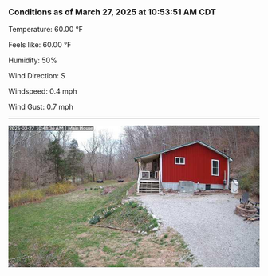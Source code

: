 ### Conditions as of March 27, 2025 at 10:53:51 AM CDT 

Temperature: 60.00 &deg;F

Feels like: 60.00 &deg;F

Humidity: 50%

Wind Direction: S

Windspeed: 0.4 mph

Wind Gust: 0.7 mph

---

<img src="./images/latest.jpeg"/>

